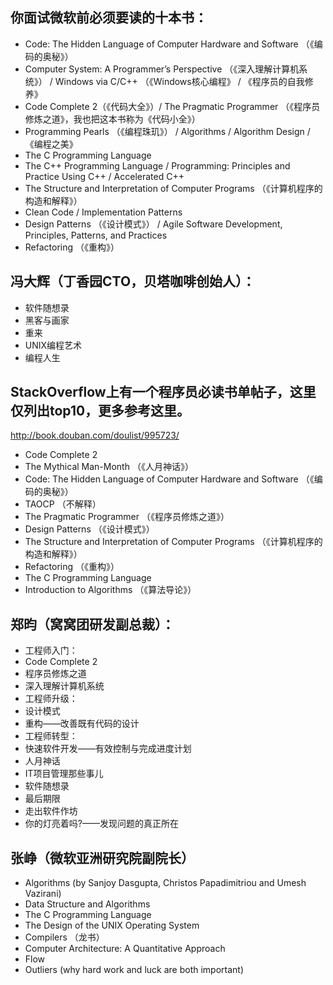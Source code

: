 

## 你面试微软前必须要读的十本书：
* Code: The Hidden Language of Computer Hardware and Software （《编码的奥秘》）
* Computer System: A Programmer’s Perspective （《深入理解计算机系统》） / Windows via C/C++ （《Windows核心编程》 / 《程序员的自我修养》
* Code Complete 2（《代码大全》）/ The Pragmatic Programmer （《程序员修炼之道》，我也把这本书称为《代码小全》）
* Programming Pearls （《编程珠玑》） / Algorithms / Algorithm Design / 《编程之美》
* The C Programming Language
* The C++ Programming Language / Programming: Principles and Practice Using C++ / Accelerated C++
* The Structure and Interpretation of Computer Programs （《计算机程序的构造和解释》）
* Clean Code / Implementation Patterns
* Design Patterns （《设计模式》） / Agile Software Development, Principles, Patterns, and Practices
* Refactoring （《重构》）


##  冯大辉（丁香园CTO，贝塔咖啡创始人）：

* 软件随想录
* 黑客与画家
* 重来
* UNIX编程艺术
* 编程人生


## StackOverflow上有一个程序员必读书单帖子，这里仅列出top10，更多参考这里。

http://book.douban.com/doulist/995723/

* Code Complete 2
* The Mythical Man-Month （《人月神话》）
* Code: The Hidden Language of Computer Hardware and Software （《编码的奥秘》）
* TAOCP （不解释）
* The Pragmatic Programmer （《程序员修炼之道》）
* Design Patterns （《设计模式》）
* The Structure and Interpretation of Computer Programs （《计算机程序的构造和解释》）
* Refactoring （《重构》）
* The C Programming Language
* Introduction to Algorithms （《算法导论》）

## 郑昀（窝窝团研发副总裁）：

* 工程师入门：
* Code Complete 2
* 程序员修炼之道
* 深入理解计算机系统
* 工程师升级：
* 设计模式
* 重构——改善既有代码的设计
* 工程师转型：
* 快速软件开发——有效控制与完成进度计划
* 人月神话
* IT项目管理那些事儿
* 软件随想录
* 最后期限
* 走出软件作坊
* 你的灯亮着吗?——发现问题的真正所在


## 张峥（微软亚洲研究院副院长）

* Algorithms (by Sanjoy Dasgupta, Christos Papadimitriou and Umesh Vazirani)
* Data Structure and Algorithms
* The C Programming Language
* The Design of the UNIX Operating System
* Compilers （龙书）
* Computer Architecture: A Quantitative Approach
* Flow
* Outliers (why hard work and luck are both important)



